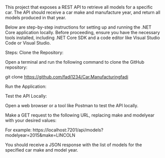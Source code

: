 This project that exposes a REST API to retrieve all models for a specific car. The API should receive a car make and manufacture year, and return all models produced in that year.

Below are step-by-step instructions for setting up and running the .NET Core application locally. Before proceeding, ensure you have the necessary tools installed, including .NET Core SDK and a code editor like Visual Studio Code or Visual Studio.

Steps:
Clone the Repository:

Open a terminal and run the following command to clone the GitHub repository:

git clone https://github.com/fadi1234/Car.Manufacturingfadi

Run the Application:

Test the API Locally:

Open a web browser or a tool like Postman to test the API locally.

Make a GET request to the following URL, replacing make and modelyear with your desired values:

For example:
https://localhost:7201/api/models?modelyear=2015&make=LINCOLN

You should receive a JSON response with the list of models for the specified car make and model year.
